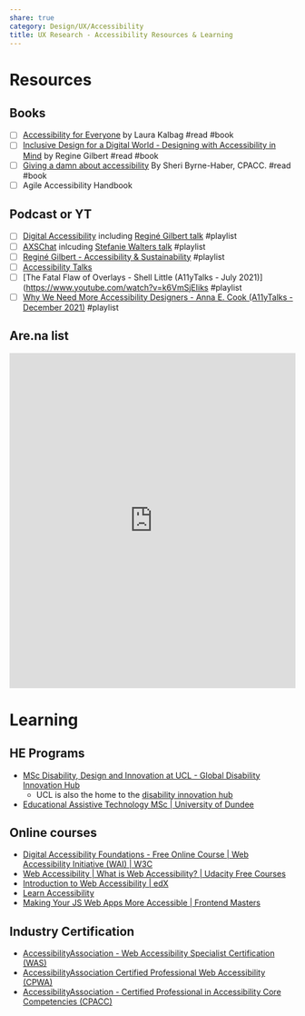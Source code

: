 ```yaml
---
share: true
category: Design/UX/Accessibility
title: UX Research - Accessibility Resources & Learning
---
```


# Resources
## Books

- [ ] [Accessibility for Everyone](https://abookapart.com/products/accessibility-for-everyone) by Laura Kalbag #read #book
- [ ] [Inclusive Design for a Digital World - Designing with Accessibility in Mind](https://reginegilbert.com/inclusive-design-book)  by Regine Gilbert #read #book
- [ ] [Giving a damn about accessibility](https://www.accessibility.uxdesign.cc/) By Sheri Byrne-Haber, CPACC. #read #book
- [ ] Agile Accessibility Handbook

## Podcast or YT
 - [ ] [Digital Accessibility](https://www.youtube.com/channel/UCAUiv64ScbHSJYDrkqMZ_ww/videos) including [Reginé Gilbert talk](https://www.youtube.com/watch?v=WalORGTANxA) #playlist
 - [ ] [AXSChat](https://www.youtube.com/c/AxschatCommunity/videos) inlcuding [Stefanie Walters talk](https://www.youtube.com/watch?v=3rbYvyvpaJ0) #playlist
 - [ ] [Reginé Gilbert - Accessibility & Sustainability](https://www.youtube.com/watch?v=PkglIyugbHM) #playlist
 - [ ] [Accessibility Talks](https://www.youtube.com/c/AccessibilityTalks/videos)
- [ ] [The Fatal Flaw of Overlays - Shell Little (A11yTalks - July 2021)](https://www.youtube.com/watch?v=k6VmSjEIiks  #playlist
- [ ] [Why We Need More Accessibility Designers - Anna E. Cook (A11yTalks - December 2021)](https://www.youtube.com/watch?v=dQVrfS74xyM)  #playlist

## Are.na list

<iframe style="border:none;" width="100%" height="590" src="https://www.are.na/gareth-foote/accessibility-qy6ux9v1by8/embed" title="Gareth Foote’s Are.na channel 'Accessibility'"></iframe>

# Learning
## HE Programs
- [MSc Disability, Design and Innovation at UCL - Global Disability Innovation Hub](https://www.disabilityinnovation.com/projects/msc-disability-design-and-innovation-at-ucl)
	- UCL is also the home to the [disability innovation hub](https://www.disabilityinnovation.com/)
- [Educational Assistive Technology MSc | University of Dundee](https://www.dundee.ac.uk/postgraduate/educational-assistive-technology)
## Online courses
- [Digital Accessibility Foundations - Free Online Course | Web Accessibility Initiative (WAI) | W3C](https://www.w3.org/WAI/courses/foundations-course/#who-the-course-is-for)
- [Web Accessibility | What is Web Accessibility? | Udacity Free Courses](https://www.udacity.com/course/web-accessibility--ud891)
- [Introduction to Web Accessibility | edX](https://www.edx.org/course/web-accessibility-introduction)
- [Learn Accessibility](https://web.dev/learn/accessibility/)
- [Making Your JS Web Apps More Accessible | Frontend Masters](https://frontendmasters.com/courses/javascript-accessibility/)

## Industry Certification
- [AccessibilityAssociation - Web Accessibility Specialist Certification (WAS)](https://www.accessibilityassociation.org/s/wascertification)
- [AccessibilityAssociation Certified Professional Web Accessibility (CPWA)](https://www.accessibilityassociation.org/s/certified-professional-web-accessibility)
- [AccessibilityAssociation - Certified Professional in Accessibility Core Competencies (CPACC)](https://www.accessibilityassociation.org/s/certified-professional)
